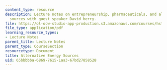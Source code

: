```yaml
---
content_type: resource
description: Lecture notes on entrepreneurship, pharmaceuticals, and alternative energy
  sources with guest speaker David berry.
file: https://ol-ocw-studio-app-production.s3.amazonaws.com/courses/hst-939-designing-and-sustaining-technology-innovation-for-global-health-practice-spring-2008/65bbbbba686976151aa367bd27858528_lecture05.pdf
file_type: application/pdf
learning_resource_types:
- Lecture Notes
parent_title: Lecture Notes
parent_type: CourseSection
resourcetype: Document
title: Alternative Energy Sources
uid: 65bbbbba-6869-7615-1aa3-67bd27858528
---
```

